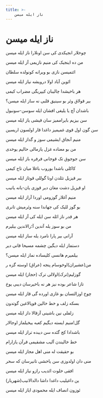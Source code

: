 ```yaml
---
title: >-
    ناز ایله میسن
---
```

# ناز ایله میسن

<div class="b" id="bn1"><div class="m1"><p>چوخلار انجیکدی کی سن اونلارا ناز ایله میسن</p></div>
<div class="m2"><p>من ده اینجیک کی منیم نازیمی آز ایله میسن</p></div></div>
<div class="b" id="bn2"><div class="m1"><p>ائتمیسن نازی بو ویرانه کونولده سلطان</p></div>
<div class="m2"><p>ائوین آباد اولا درویشه نیاز ایله میسن</p></div></div>
<div class="b" id="bn3"><div class="m1"><p>هر باخیشدا چالیبان کیپریگی مضراب کیمی</p></div>
<div class="m2"><p>بیر قولاق وئر بو سینیق قلبی نه ساز ایله میسن؟</p></div></div>
<div class="b" id="bn4"><div class="m1"><p>باشدان آچ یا یلیغی افشان ایله سوسن-سونبول</p></div>
<div class="m2"><p>سن بیزیم بایراممیز سان قیشی یاز ایله میسن</p></div></div>
<div class="b" id="bn5"><div class="m1"><p>سن گون اول قوی غمیمیز داغدا قار اولسون اریسین</p></div>
<div class="m2"><p>منیم آنجاق ایشیمی سوز و گداز ایله میسن</p></div></div>
<div class="b" id="bn6"><div class="m1"><p>من بو معناده غزل یازمالی حالیم یوخدی</p></div>
<div class="m2"><p>سن جوجوق تک قوجانی فرفره باز ایله میسن</p></div></div>
<div class="b" id="bn7"><div class="m1"><p>کاکلی باشدا بوروب باغلا میان تاج کیمی</p></div>
<div class="m2"><p>بیر قیزیل تئلدن اونا گوللی قوتاز ایله میسن</p></div></div>
<div class="b" id="bn8"><div class="m1"><p>او قیزیل دشت مغان دیر قوزی یان-یانه یاتیب</p></div>
<div class="m2"><p>منیم آغلار گوزومی اوردا آراز ایله میسن</p></div></div>
<div class="b" id="bn9"><div class="m1"><p>بو گوز للیک کی جهاندا سنه وئرمیش تانری</p></div>
<div class="m2"><p>هر قدر ناز ائله سن ایله کی آز ایله میسن</p></div></div>
<div class="b" id="bn10"><div class="m1"><p>من بو سوز یله آتدین آ؛رالاندین بیلیرم</p></div>
<div class="m2"><p>آرانی بیر پارا نامرد یله ساز ایله میسن</p></div></div>
<div class="b" id="bn11"><div class="m1"><p>دستماز ایله دیگین چشمه مسیحا قانی دیر</p></div>
<div class="m2"><p>بیلمیرم هانسی کلیساده نماز ایله میسن؟</p></div></div>
<div class="b" id="bn12"><div class="m1"><p>من(عشیران)اوخوسام پنجه (عراق) اوسته گزه ر</p></div>
<div class="m2"><p>گوزلیم(ترک)اولالی ترک (حجاز) ایله میسن</p></div></div>
<div class="b" id="bn13"><div class="m1"><p>تازا شاعر بوده نیز هر نه باخیرسان دیبی یوخ</p></div>
<div class="m2"><p>چوخ اوزالتسان بو غازی اورده گی قاز ایله میسن</p></div></div>
<div class="b" id="bn14"><div class="m1"><p>بسکه زلف و خط خالین قوپالاغین گوتدون</p></div>
<div class="m2"><p>زلفلی نین باشینی آزقالا داز ایله میسن</p></div></div>
<div class="b" id="bn15"><div class="m1"><p>گل!منیم ایسته دیگیم کعبه ییخیلماز اوجالار</p></div>
<div class="m2"><p>باشدادا کج گئده سن دیبده تراز ایله میسن</p></div></div>
<div class="b" id="bn16"><div class="m1"><p>خط خالیندن آلیب مشقیمی قرآن یازارام</p></div>
<div class="m2"><p>بو حقیقت له منی اهل مجاز ایله میسن</p></div></div>
<div class="b" id="bn17"><div class="m1"><p>منی دان اولدوزی سن یاخشی تانیرسان که سحر</p></div>
<div class="m2"><p>افقی خلوت ائدیب رازو نیاز ایله میسن</p></div></div>
<div class="b" id="bn18"><div class="m1"><p>(شهریار)ین داغیلیب داغدا داشا دالدالانیب</p></div>
<div class="m2"><p>ئوزون انصاف ایله محمودی ایاز ایله میسن</p></div></div>
